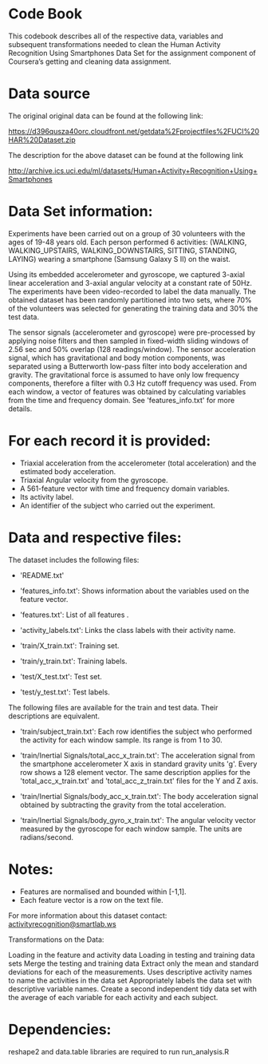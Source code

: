 Code Book
======================================

This codebook describes all of the respective data, variables and subsequent transformations needed to clean the Human Activity Recognition Using Smartphones Data Set 
 for the assignment component of Coursera’s getting and cleaning data assignment.


Data source
======================================

The original original data can be found at the following link:

https://d396qusza40orc.cloudfront.net/getdata%2Fprojectfiles%2FUCI%20HAR%20Dataset.zip 

The description for the above dataset can be found at the following link

http://archive.ics.uci.edu/ml/datasets/Human+Activity+Recognition+Using+Smartphones


Data Set information:
======================================

Experiments have been carried out on a group of 30 volunteers with the ages of 19-48 years old.  Each person performed 6 activities: (WALKING, WALKING_UPSTAIRS, WALKING_DOWNSTAIRS, SITTING, STANDING, LAYING) wearing a smartphone (Samsung Galaxy S II) on the waist.

Using its embedded accelerometer and gyroscope, we captured 3-axial linear acceleration and 3-axial angular velocity at a constant rate of 50Hz. The experiments have been video-recorded to label the data manually. The obtained dataset has been randomly partitioned into two sets, where 70% of the volunteers was selected for generating the training data and 30% the test data. 

The sensor signals (accelerometer and gyroscope) were pre-processed by applying noise filters and then sampled in fixed-width sliding windows of 2.56 sec and 50% overlap (128 readings/window). The sensor acceleration signal, which has gravitational and body motion components, was separated using a Butterworth low-pass filter into body acceleration and gravity. The gravitational force is assumed to have only low frequency components, therefore a filter with 0.3 Hz cutoff frequency was used. From each window, a vector of features was obtained by calculating variables from the time and frequency domain. See 'features_info.txt' for more details. 

For each record it is provided:
======================================

- Triaxial acceleration from the accelerometer (total acceleration) and the estimated body acceleration.
- Triaxial Angular velocity from the gyroscope. 
- A 561-feature vector with time and frequency domain variables. 
- Its activity label. 
- An identifier of the subject who carried out the experiment.

Data and respective files:
======================================

The dataset includes the following files:

- 'README.txt'

- 'features_info.txt': Shows information about the variables used on the feature vector.

- 'features.txt': List of all features
.

- 'activity_labels.txt': Links the class labels with their activity name.

- 'train/X_train.txt': Training set.

- 'train/y_train.txt': Training labels.

- 'test/X_test.txt': Test set.

- 'test/y_test.txt': Test labels.

The following files are available for the train and test data. Their descriptions are equivalent. 

- 'train/subject_train.txt': Each row identifies the subject who performed the activity for each window sample. Its range is from 1 to 30. 

- 'train/Inertial Signals/total_acc_x_train.txt': The acceleration signal from the smartphone accelerometer X axis in standard gravity units 'g'. Every row shows a 128 element vector. The same description applies for the 'total_acc_x_train.txt' and 'total_acc_z_train.txt' files for the Y and Z axis. 

- 'train/Inertial Signals/body_acc_x_train.txt': The body acceleration signal obtained by subtracting the gravity from the total acceleration. 

- 'train/Inertial Signals/body_gyro_x_train.txt': The angular velocity vector measured by the gyroscope for each window sample. The units are radians/second. 

Notes: 
======
- Features are normalised and bounded within [-1,1].
- Each feature vector is a row on the text file.

For more information about this dataset contact: activityrecognition@smartlab.ws


Transformations on the Data:

Loading in the feature and activity data
Loading in testing and training data sets
Merge the testing and training data
Extract only the mean and standard deviations for each of the measurements.
Uses descriptive activity names to name the activities in the data set
Appropriately labels the data set with descriptive variable names.
Create a second independent tidy data set with the average of each variable for each activity and each subject.


Dependencies:
======================================

reshape2 and data.table libraries are required to run run_analysis.R


